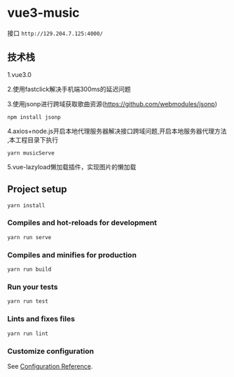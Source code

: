 # vue3-music
接口
`
    http://129.204.7.125:4000/
`
## 技术栈
1.vue3.0

2.使用fastclick解决手机端300ms的延迟问题

3.使用jsonp进行跨域获取歌曲资源(https://github.com/webmodules/jsonp)

    npm install jsonp

4.axios+node.js开启本地代理服务器解决接口跨域问题,开启本地服务器代理方法
   ,本工程目录下执行
    
    yarn musicServe
5.vue-lazyload懒加载插件，实现图片的懒加载

## Project setup
```
yarn install
```

### Compiles and hot-reloads for development
```
yarn run serve
```

### Compiles and minifies for production
```
yarn run build
```

### Run your tests
```
yarn run test
```

### Lints and fixes files
```
yarn run lint
```

### Customize configuration
See [Configuration Reference](https://cli.vuejs.org/config/).
